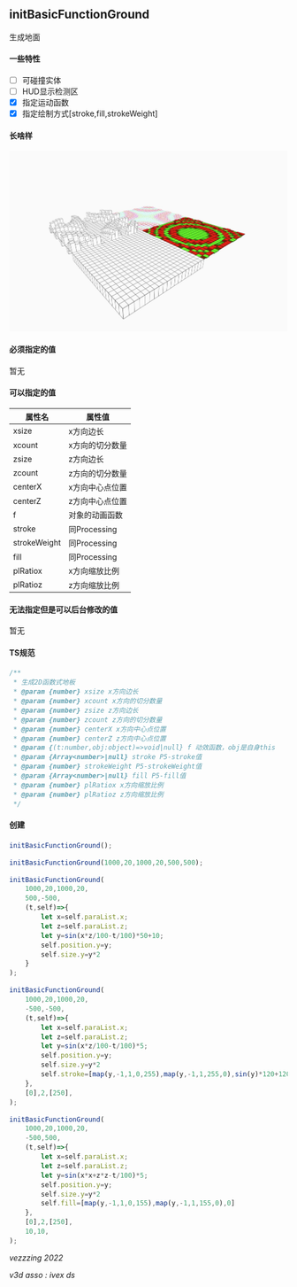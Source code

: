 ## initBasicFunctionGround
生成地面
#### 一些特性
- [ ] 可碰撞实体
- [ ] HUD显示检测区
- [x] 指定运动函数
- [x] 指定绘制方式[stroke,fill,strokeWeight]
#### 长啥样
![](./1.JPG)
#### 必须指定的值
暂无
#### 可以指定的值
|属性名|属性值|
|---|---|
|xsize|x方向边长|
|xcount|x方向的切分数量|
|zsize|z方向边长|
|zcount|z方向的切分数量|
|centerX|x方向中心点位置|
|centerZ|z方向中心点位置|
|f|对象的动画函数|
|stroke|同Processing|
|strokeWeight|同Processing|
|fill|同Processing|
|plRatiox|x方向缩放比例|
|plRatioz|z方向缩放比例|
#### 无法指定但是可以后台修改的值
暂无
#### TS规范
```typescript
/**
 * 生成2D函数式地板
 * @param {number} xsize x方向边长
 * @param {number} xcount x方向的切分数量
 * @param {number} zsize z方向边长
 * @param {number} zcount z方向的切分数量
 * @param {number} centerX x方向中心点位置
 * @param {number} centerZ z方向中心点位置
 * @param {(t:number,obj:object)=>void|null} f 动效函数，obj是自身this
 * @param {Array<number>|null} stroke P5-stroke值
 * @param {number} strokeWeight P5-strokeWeight值
 * @param {Array<number>|null} fill P5-fill值
 * @param {number} plRatiox x方向缩放比例
 * @param {number} plRatioz z方向缩放比例
 */
```
#### 创建
```javascript
initBasicFunctionGround();
```
```javascript
initBasicFunctionGround(1000,20,1000,20,500,500);
```
```javascript
initBasicFunctionGround(
    1000,20,1000,20,
    500,-500,
    (t,self)=>{
        let x=self.paraList.x;
        let z=self.paraList.z;
        let y=sin(x*z/100-t/100)*50+10;
        self.position.y=y;
        self.size.y=y*2
    }
);
```
```javascript
initBasicFunctionGround(
    1000,20,1000,20,
    -500,-500,
    (t,self)=>{
        let x=self.paraList.x;
        let z=self.paraList.z;
        let y=sin(x*z/100-t/100)*5;
        self.position.y=y;
        self.size.y=y*2
        self.stroke=[map(y,-1,1,0,255),map(y,-1,1,255,0),sin(y)*120+120];
    },
    [0],2,[250],
);
```
```javascript
initBasicFunctionGround(
    1000,20,1000,20,
    -500,500,
    (t,self)=>{
        let x=self.paraList.x;
        let z=self.paraList.z;
        let y=sin(x*x+z*z-t/100)*5;
        self.position.y=y;
        self.size.y=y*2
        self.fill=[map(y,-1,1,0,155),map(y,-1,1,155,0),0]
    },
    [0],2,[250],
    10,10,
);
```
*vezzzing 2022*

*v3d asso : ivex ds*
<br>
<br>
